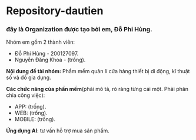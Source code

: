 # Repository-dautien
### đây là Organization được tạo bởi em, Đỗ Phi Hùng.
Nhóm em gồm 2 thành viên:
  - Đỗ Phi Hùng - 200127097.
  - Nguyễn Đăng Khoa - (trống).

**Nội dung đề tài nhóm:** Phầm mềm quản lí cửa hàng thiết bị di động, kĩ thuật số và đồ gia dụng.

**Các chức năng của phần mềm**(phải mô tả, rõ ràng từng cái một. Phải phân chia công việc):
  - APP: (trống).
  - WEB: (trống).
  - MOBILE: (trống).

**Ứng dụng AI**: tư vấn hỗ trợ mua sản phẩm.
